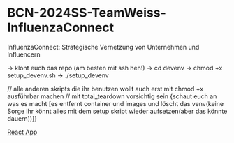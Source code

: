 # BCN-2024SS-TeamWeiss-InfluenzaConnect
InfluenzaConnect: Strategische Vernetzung von Unternehmen und Influencern

-> klont euch das repo (am besten mit ssh heh!)
-> cd devenv
-> chmod +x setup_devenv.sh
-> ./setup_devenv

// alle anderen skripts die ihr benutzen wollt auch erst mit chmod +x ausführbar machen
// mit total_teardown vorsichtig sein {schaut euch an was es macht [es entfernt container und images und löscht das venv(keine Sorge ihr könnt alles mit dem setup skript wieder aufsetzen(aber das könnte dauern))]}

[React App](localhost:3000)
